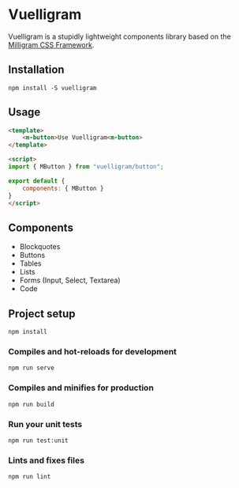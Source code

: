 # Vuelligram

Vuelligram is a stupidly lightweight components library based on the [Milligram CSS Framework](https://milligram.io/).

## Installation

```
npm install -S vuelligram
```

## Usage

```html
<template>
	<m-button>Use Vuelligram<m-button>
</template>

<script>
import { MButton } from "vuelligram/button";

export default {
	components: { MButton }
}
</script>
```

## Components

- Blockquotes
- Buttons
- Tables
- Lists
- Forms (Input, Select, Textarea)
- Code

## Project setup
```
npm install
```

### Compiles and hot-reloads for development

```
npm run serve
```

### Compiles and minifies for production

```
npm run build
```

### Run your unit tests

```
npm run test:unit
```

### Lints and fixes files

```
npm run lint
```

